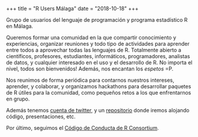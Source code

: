 +++
title = "R Users Málaga"
date = "2018-10-18"
+++

Grupo de usuarios del lenguaje de programación y programa estadístico R en Málaga. 

Queremos formar una comunidad en la que compartir conocimiento y experiencias, organizar reuniones y todo tipo de actividades para aprender entre todos a aprovechar todas las lenguajes de R. Totalmente abierto a científicos, profesores, estudiantes, informáticos, programadores, analistas de datos, y cualquier interesado en el uso y el desarrollo de R. No importa el nivel, todos son bienvenidos! Además, nos encantan los _espetos_ =P.

Nos reunimos de forma periódica para contarnos nuestros intereses, aprender, y colaborar, y organizamos hackathons para desarrollar paquetes de R útiles para la comunidad, como pequeños retos a los que enfrentarnos en grupo. 

Además tenemos [cuenta de twitter](https://twitter.com/_RMlg), y un [repositorio](https://github.com/orgs/RMalagaGroup) donde iremos alojando código, presentaciones, etc.

Por último, seguimos el [Código de Conducta de R Consortium](https://wiki.r-consortium.org/view/R_Consortium_and_the_R_Community_Code_of_Conduct).
